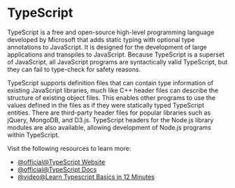 # TypeScript

TypeScript is a free and open-source high-level programming language developed by Microsoft that adds static typing with optional type annotations to JavaScript. It is designed for the development of large applications and transpiles to JavaScript. Because TypeScript is a superset of JavaScript, all JavaScript programs are syntactically valid TypeScript, but they can fail to type-check for safety reasons.

TypeScript supports definition files that can contain type information of existing JavaScript libraries, much like C++ header files can describe the structure of existing object files. This enables other programs to use the values defined in the files as if they were statically typed TypeScript entities. There are third-party header files for popular libraries such as jQuery, MongoDB, and D3.js. TypeScript headers for the Node.js library modules are also available, allowing development of Node.js programs within TypeScript.

Visit the following resources to learn more:

- [@official@TypeScript Website](https://typescriptlang.org/)
- [@official@TypeScript Docs](https://typescriptlang.org/docs)
- [@video@Learn Typescript Basics in 12 Minutes](https://www.youtube.com/watch?v=ahCwqrYpIuM&pp=ygULdHlwZXNjcnJpcHQ%3D)
